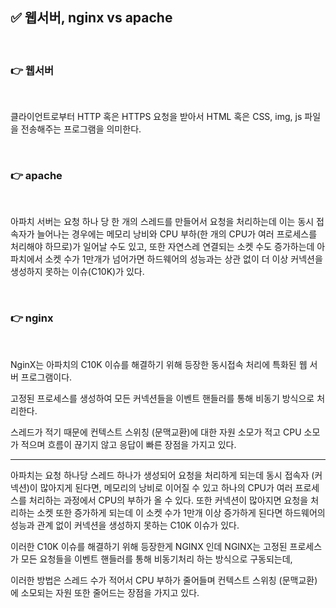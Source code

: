 ## ✅ 웹서버, nginx vs apache

<br>

### 👉 웹서버

<br>

클라이언트로부터 HTTP 혹은 HTTPS 요청을 받아서 HTML 혹은 CSS, img, js 파일을 전송해주는 프로그램을 의미한다.

<br>

### 👉 apache

<br>

아파치 서버는 요청 하나 당 한 개의 스레드를 만들어서 요청을 처리하는데 이는 동시 접속자가 늘어나는 경우에는 메모리 낭비와 CPU 부하(한 개의 CPU가 여러 프로세스를 처리해야 하므로)가 일어날 수도 있고, 또한 자연스레 연결되는 소켓 수도 증가하는데 아파치에서 소켓 수가 1만개가 넘어가면 하드웨어의 성능과는 상관 없이 더 이상 커넥션을 생성하지 못하는 이슈(C10K)가 있다.

<br>

### 👉 nginx

<br>

NginX는 아파치의 C10K 이슈를 해결하기 위해 등장한 동시접속 처리에 특화된 웹 서버 프로그램이다. 

고정된 프로세스를 생성하여 모든 커넥션들을 이벤트 핸들러를 통해 비동기 방식으로 처리한다.

스레드가 적기 때문에 컨텍스트 스위칭 (문맥교환)에 대한 자원 소모가 적고 CPU 소모가 적으며 흐름이 끊기지 않고 응답이 빠른 장점을 가지고 있다.




***


아파치는 요청 하나당 스레드 하나가 생성되어 요청을 처리하게 되는데 동시 접속자 (커넥션)이 많아지게 된다면, 메모리의 낭비로 이어질 수 있고 하나의 CPU가 여러 프로세스를 처리하는 과정에서 CPU의 부하가 올 수 있다. 또한 커넥션이 많아지면 요청을 처리하는 소켓 또한 증가하게 되는데 이 소켓 수가 1만개 이상 증가하게 된다면 하드웨어의 성능과 관계 없이 커넥션을 생성하지 못하는 C10K 이슈가 있다.

이러한 C10K 이슈를 해결하기 위해 등장한게 NGINX 인데 NGINX는 고정된 프로세스가 모든 요청들을 이벤트 핸들러를 통해 비동기처리 하는 방식으로 구동되는데,

이러한 방법은 스레드 수가 적어서 CPU 부하가 줄어들며 컨텍스트 스위칭 (문맥교환)에 소모되는 자원 또한 줄어드는 장점을 가지고 있다.